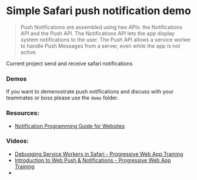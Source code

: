 # Simple Safari push notification demo

> Push Notifications are assembled using two APIs: the Notifications API and the Push API. The Notifications API lets the app display system notifications to the user. The Push API allows a service worker to handle Push Messages from a server, even while the app is not active.

Current project send and receive safari notifications

### Demos

If you want to demenostrate push notifications and discuss with your teammates or boss please use the `demo` folder.

### Resources: 
- [Notification Programming Guide for Websites](https://developer.apple.com/library/archive/documentation/NetworkingInternet/Conceptual/NotificationProgrammingGuideForWebsites/LocalNotifications/LocalNotifications.html#//apple_ref/doc/uid/TP40012932-SW1)

### Videos:
- [Debugging Service Workers in Safari - Progressive Web App Training](https://www.youtube.com/watch?v=87RU7v6Y-bk)
- [Introduction to Web Push & Notifications - Progressive Web App Training](https://youtu.be/85LAGSFgUhA)
- []()